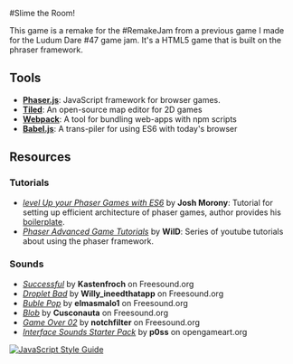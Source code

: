 #Slime the Room!

This game is a remake for the \#RemakeJam from a previous game I made for the Ludum Dare \#47 game jam. It's a HTML5 game that is built on the phraser framework.

## Tools

- [**Phaser.js**](http://phaser.io/): JavaScript framework for browser games.
- [**Tiled**](http://www.mapeditor.org/): An open-source map editor for 2D games
- [**Webpack**](https://webpack.github.io/docs/): A tool for bundling web-apps with npm scripts
- [**Babel.js**](https://babeljs.io/): A trans-piler for using ES6 with today's browser

## Resources

### Tutorials

- [*level Up your Phaser Games with ES6*](https://www.joshmorony.com/level-up-your-phaser-games-with-es6/) by **Josh Morony**: Tutorial for setting up efficient architecture of phaser games, author provides his [boilerplate](https://github.com/joshuamorony/phaser-es6-boilerplate).
- [*Phaser Advanced Game Tutorials*](https://www.youtube.com/watch?v=2JWbytEGjhM&list=PL9iYZZWgVwsfNdldSzmYev0tbVKjeov6w) by **WilD**: Series of youtube tutorials about using the phaser framework.

### Sounds

- [*Successful*](http://freesound.org/people/Kastenfrosch/sounds/162473/) by **Kastenfroch** on Freesound.org
- [*Droplet Bad*](http://freesound.org/people/willy_ineedthatapp_com/sounds/167328/) by **Willy_ineedthatapp** on Freesound.org
- [*Buble Pop*](http://freesound.org/people/elmasmalo1/sounds/376968/) by **elmasmalo1** on Freesound.org
- [*Blob*](http://freesound.org/people/cusconauta/sounds/219012/) by **Cusconauta** on Freesound.org
- [*Game Over 02*](http://freesound.org/people/notchfilter/sounds/43697/) by **notchfilter** on Freesound.org
- [*Interface Sounds Starter Pack*](https://opengameart.org/content/interface-sounds-starter-pack) by **p0ss** on opengameart.org


[![JavaScript Style Guide](https://cdn.rawgit.com/feross/standard/master/badge.svg)](https://github.com/feross/standard)
